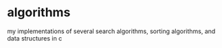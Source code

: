algorithms
==========

my implementations of several search algorithms, sorting algorithms, and data structures in c